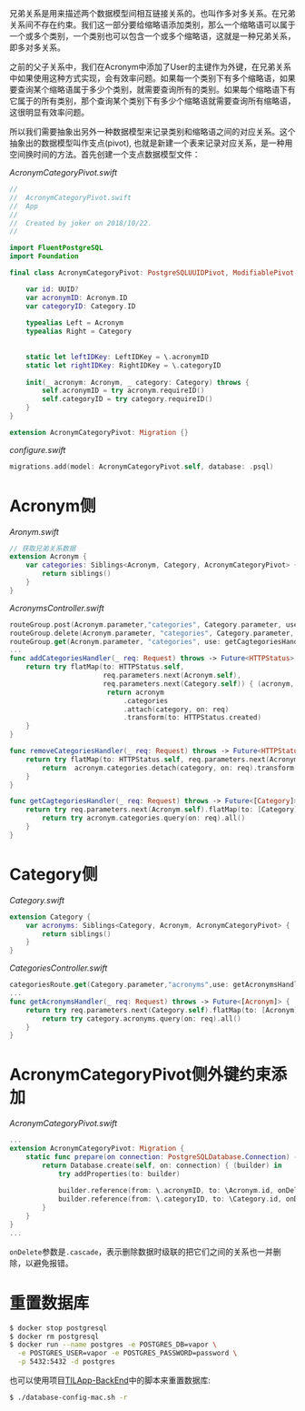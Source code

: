 兄弟关系是用来描述两个数据模型间相互链接关系的。也叫作多对多关系。在兄弟关系间不存在约束。我们这一部分要给缩略语添加类别，那么一个缩略语可以属于一个或多个类别，一个类别也可以包含一个或多个缩略语，这就是一种兄弟关系，即多对多关系。

之前的父子关系中，我们在Acronym中添加了User的主键作为外键，在兄弟关系中如果使用这种方式实现，会有效率问题。如果每一个类别下有多个缩略语，如果要查询某个缩略语属于多少个类别，就需要查询所有的类别。如果每个缩略语下有它属于的所有类别，那个查询某个类别下有多少个缩略语就需要查询所有缩略语，这很明显有效率问题。

所以我们需要抽象出另外一种数据模型来记录类别和缩略语之间的对应关系。这个抽象出的数据模型叫作支点(pivot), 也就是新建一个表来记录对应关系，是一种用空间换时间的方法。首先创建一个支点数据模型文件：

*AcronymCategoryPivot.swift*
```swift
//
//  AcronymCategoryPivot.swift
//  App
//
//  Created by joker on 2018/10/22.
//

import FluentPostgreSQL
import Foundation

final class AcronymCategoryPivot: PostgreSQLUUIDPivot, ModifiablePivot {

    var id: UUID?
    var acronymID: Acronym.ID
    var categoryID: Category.ID
    
    typealias Left = Acronym
    typealias Right = Category
    
    
    static let leftIDKey: LeftIDKey = \.acronymID
    static let rightIDKey: RightIDKey = \.categoryID
    
    init(_ acronym: Acronym, _ category: Category) throws {
        self.acronymID = try acronym.requireID()
        self.categoryID = try category.requireID()
    }
}

extension AcronymCategoryPivot: Migration {}

```

*configure.swift*
```swift
migrations.add(model: AcronymCategoryPivot.self, database: .psql)
```

# Acronym侧

*Aronym.swift*
```swift
// 获取兄弟关系数据
extension Acronym {
    var categories: Siblings<Acronym, Category, AcronymCategoryPivot> {
        return siblings()
    }
}
```

*AcronymsController.swift*
```swift
routeGroup.post(Acronym.parameter,"categories", Category.parameter, use: addCategoriesHandler)
routeGroup.delete(Acronym.parameter, "categories", Category.parameter, use: removeCategoriesHandler)
routeGroup.get(Acronym.parameter, "categories", use: getCagtegoriesHandler)
...
func addCategoriesHandler(_ req: Request) throws -> Future<HTTPStatus> {
    return try flatMap(to: HTTPStatus.self,
                       req.parameters.next(Acronym.self),
                       req.parameters.next(Category.self)) { (acronym, category) in
                        return acronym
                            .categories
                            .attach(category, on: req)
                            .transform(to: HTTPStatus.created)
    }
}

func removeCategoriesHandler(_ req: Request) throws -> Future<HTTPStatus> {
    return try flatMap(to: HTTPStatus.self, req.parameters.next(Acronym.self), req.parameters.net(Category.self)) { (acronym, category) in
        return  acronym.categories.detach(category, on: req).transform(to: HTTPStatus.noContent)
    }
}

func getCagtegoriesHandler(_ req: Request) throws -> Future<[Category]> {
    return try req.parameters.next(Acronym.self).flatMap(to: [Category].self) { (acronym) in
        return try acronym.categories.query(on: req).all()
    }
}
```

# Category侧

*Category.swift*
```swift
extension Category {
    var acronyms: Siblings<Category, Acronym, AcronymCategoryPivot> {
        return siblings()
    }
}
```

*CategoriesController.swift*
```swift
categoriesRoute.get(Category.parameter,"acronyms",use: getAcronymsHandler)
...
func getAcronymsHandler(_ req: Request) throws -> Future<[Acronym]> {
    return try req.parameters.next(Category.self).flatMap(to: [Acronym].self) { (category) in
        return try category.acronyms.query(on: req).all()
    }
}
```

# AcronymCategoryPivot侧外键约束添加

*AcronymCategoryPivot.swift*
```swift
...
extension AcronymCategoryPivot: Migration {
    static func prepare(on connection: PostgreSQLDatabase.Connection) -> Future<Void> {
        return Database.create(self, on: connection) { (builder) in
            try addProperties(to: builder)
            
            builder.reference(from: \.acronymID, to: \Acronym.id, onDelete: .cascade)
            builder.reference(from: \.categoryID, to: \Category.id, onDelete: .cascade)
        }
    }
}
...
```
`onDelete`参数是`.cascade`，表示删除数据时级联的把它们之间的关系也一并删除，以避免报错。

# 重置数据库

```bash
$ docker stop postgresql
$ docker rm postgresql
$ docker run --name postgres -e POSTGRES_DB=vapor \
  -e POSTGRES_USER=vapor -e POSTGRES_PASSWORD=password \
  -p 5432:5432 -d postgres
```

也可以使用项目[TILApp-BackEnd](https://github.com/wangzhizhou/TILApp-BackEnd)中的脚本来重置数据库:

```bash
$ ./database-config-mac.sh -r
```